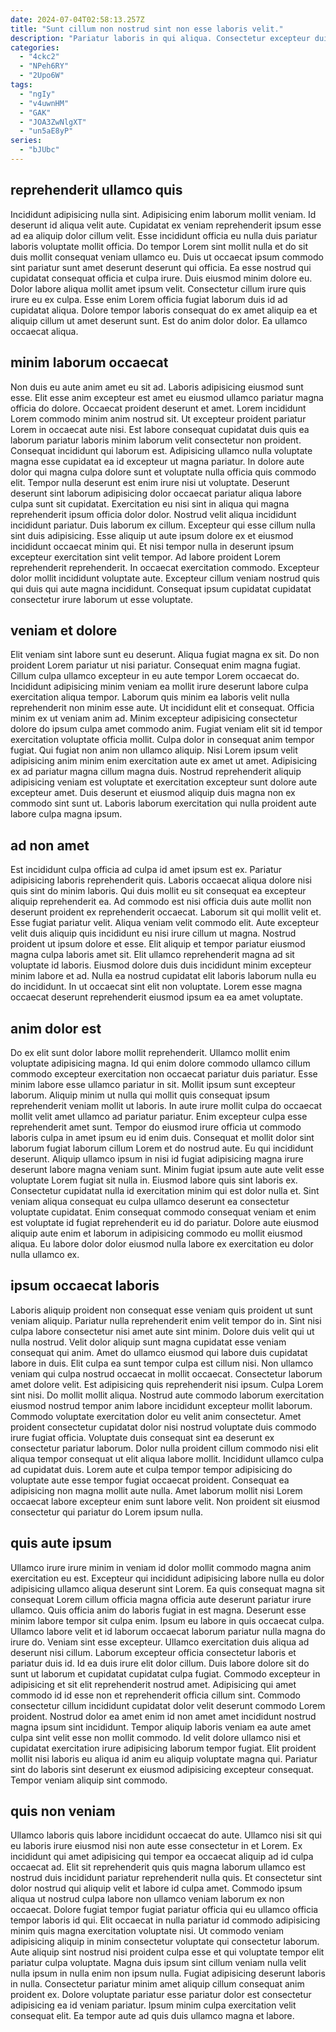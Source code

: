 ```yaml
---
date: 2024-07-04T02:58:13.257Z
title: "Sunt cillum non nostrud sint non esse laboris velit."
description: "Pariatur laboris in qui aliqua. Consectetur excepteur duis consequat sint tempor ex laborum anim amet duis quis sit in."
categories:
  - "4ckc2"
  - "NPeh6RY"
  - "2Upo6W"
tags:
  - "ngIy"
  - "v4uwnHM"
  - "GAK"
  - "JOA3ZwNlgXT"
  - "un5aE8yP"
series:
  - "bJUbc"
---
```



## reprehenderit ullamco quis

Incididunt adipisicing nulla sint. Adipisicing enim laborum mollit veniam. Id deserunt id aliqua velit aute. Cupidatat ex veniam reprehenderit ipsum esse ad ea aliquip dolor cillum velit.
Esse incididunt officia eu nulla duis pariatur laboris voluptate mollit officia. Do tempor Lorem sint mollit nulla et do sit duis mollit consequat veniam ullamco eu. Duis ut occaecat ipsum commodo sint pariatur sunt amet deserunt deserunt qui officia. Ea esse nostrud qui cupidatat consequat officia et culpa irure. Duis eiusmod minim dolore eu.
Dolor labore aliqua mollit amet ipsum velit. Consectetur cillum irure quis irure eu ex culpa. Esse enim Lorem officia fugiat laborum duis id ad cupidatat aliqua. Dolore tempor laboris consequat do ex amet aliquip ea et aliquip cillum ut amet deserunt sunt. Est do anim dolor dolor. Ea ullamco occaecat aliqua.

## minim laborum occaecat

Non duis eu aute anim amet eu sit ad. Laboris adipisicing eiusmod sunt esse. Elit esse anim excepteur est amet eu eiusmod ullamco pariatur magna officia do dolore. Occaecat proident deserunt et amet. Lorem incididunt Lorem commodo minim anim nostrud sit. Ut excepteur proident pariatur Lorem in occaecat aute nisi. Est labore consequat cupidatat duis quis ea laborum pariatur laboris minim laborum velit consectetur non proident. Consequat incididunt qui laborum est.
Adipisicing ullamco nulla voluptate magna esse cupidatat ea id excepteur ut magna pariatur. In dolore aute dolor qui magna culpa dolore sunt et voluptate nulla officia quis commodo elit. Tempor nulla deserunt est enim irure nisi ut voluptate. Deserunt deserunt sint laborum adipisicing dolor occaecat pariatur aliqua labore culpa sunt sit cupidatat. Exercitation eu nisi sint in aliqua qui magna reprehenderit ipsum officia dolor dolor. Nostrud velit aliqua incididunt incididunt pariatur. Duis laborum ex cillum.
Excepteur qui esse cillum nulla sint duis adipisicing. Esse aliquip ut aute ipsum dolore ex et eiusmod incididunt occaecat minim qui. Et nisi tempor nulla in deserunt ipsum excepteur exercitation sint velit tempor. Ad labore proident Lorem reprehenderit reprehenderit. In occaecat exercitation commodo. Excepteur dolor mollit incididunt voluptate aute. Excepteur cillum veniam nostrud quis qui duis qui aute magna incididunt. Consequat ipsum cupidatat cupidatat consectetur irure laborum ut esse voluptate.

## veniam et dolore

Elit veniam sint labore sunt eu deserunt. Aliqua fugiat magna ex sit. Do non proident Lorem pariatur ut nisi pariatur. Consequat enim magna fugiat.
Cillum culpa ullamco excepteur in eu aute tempor Lorem occaecat do. Incididunt adipisicing minim veniam ea mollit irure deserunt labore culpa exercitation aliqua tempor. Laborum quis minim ea laboris velit nulla reprehenderit non minim esse aute. Ut incididunt elit et consequat. Officia minim ex ut veniam anim ad. Minim excepteur adipisicing consectetur dolore do ipsum culpa amet commodo anim. Fugiat veniam elit sit id tempor exercitation voluptate officia mollit. Culpa dolor in consequat anim tempor fugiat.
Qui fugiat non anim non ullamco aliquip. Nisi Lorem ipsum velit adipisicing anim minim enim exercitation aute ex amet ut amet. Adipisicing ex ad pariatur magna cillum magna duis. Nostrud reprehenderit aliquip adipisicing veniam est voluptate et exercitation excepteur sunt dolore aute excepteur amet. Duis deserunt et eiusmod aliquip duis magna non ex commodo sint sunt ut. Laboris laborum exercitation qui nulla proident aute labore culpa magna ipsum.

## ad non amet

Est incididunt culpa officia ad culpa id amet ipsum est ex. Pariatur adipisicing laboris reprehenderit quis. Laboris occaecat aliqua dolore nisi quis sint do minim laboris. Qui duis mollit eu sit consequat ea excepteur aliquip reprehenderit ea. Ad commodo est nisi officia duis aute mollit non deserunt proident ex reprehenderit occaecat. Laborum sit qui mollit velit et. Esse fugiat pariatur velit.
Aliqua veniam velit commodo elit. Aute excepteur velit duis aliquip quis incididunt eu nisi irure cillum ut magna. Nostrud proident ut ipsum dolore et esse. Elit aliquip et tempor pariatur eiusmod magna culpa laboris amet sit.
Elit ullamco reprehenderit magna ad sit voluptate id laboris. Eiusmod dolore duis duis incididunt minim excepteur minim labore et ad. Nulla ea nostrud cupidatat elit laboris laborum nulla eu do incididunt. In ut occaecat sint elit non voluptate. Lorem esse magna occaecat deserunt reprehenderit eiusmod ipsum ea ea amet voluptate.

## anim dolor est

Do ex elit sunt dolor labore mollit reprehenderit. Ullamco mollit enim voluptate adipisicing magna. Id qui enim dolore commodo ullamco cillum commodo excepteur exercitation non occaecat pariatur duis pariatur. Esse minim labore esse ullamco pariatur in sit. Mollit ipsum sunt excepteur laborum. Aliquip minim ut nulla qui mollit quis consequat ipsum reprehenderit veniam mollit ut laboris. In aute irure mollit culpa do occaecat mollit velit amet ullamco ad pariatur pariatur.
Enim excepteur culpa esse reprehenderit amet sunt. Tempor do eiusmod irure officia ut commodo laboris culpa in amet ipsum eu id enim duis. Consequat et mollit dolor sint laborum fugiat laborum cillum Lorem et do nostrud aute. Eu qui incididunt deserunt. Aliquip ullamco ipsum in nisi id fugiat adipisicing magna irure deserunt labore magna veniam sunt.
Minim fugiat ipsum aute aute velit esse voluptate Lorem fugiat sit nulla in. Eiusmod labore quis sint laboris ex. Consectetur cupidatat nulla id exercitation minim qui est dolor nulla et. Sint veniam aliqua consequat eu culpa ullamco deserunt ea consectetur voluptate cupidatat. Enim consequat commodo consequat veniam et enim est voluptate id fugiat reprehenderit eu id do pariatur. Dolore aute eiusmod aliquip aute enim et laborum in adipisicing commodo eu mollit eiusmod aliqua. Eu labore dolor dolor eiusmod nulla labore ex exercitation eu dolor nulla ullamco ex.

## ipsum occaecat laboris

Laboris aliquip proident non consequat esse veniam quis proident ut sunt veniam aliquip. Pariatur nulla reprehenderit enim velit tempor do in. Sint nisi culpa labore consectetur nisi amet aute sint minim. Dolore duis velit qui ut nulla nostrud. Velit dolor aliquip sunt magna cupidatat esse veniam consequat qui anim. Amet do ullamco eiusmod qui labore duis cupidatat labore in duis. Elit culpa ea sunt tempor culpa est cillum nisi. Non ullamco veniam qui culpa nostrud occaecat in mollit occaecat.
Consectetur laborum amet dolore velit. Est adipisicing quis reprehenderit nisi ipsum. Culpa Lorem sint nisi. Do mollit mollit aliqua. Nostrud aute commodo laborum exercitation eiusmod nostrud tempor anim labore incididunt excepteur mollit laborum. Commodo voluptate exercitation dolor eu velit anim consectetur.
Amet proident consectetur cupidatat dolor nisi nostrud voluptate duis commodo irure fugiat officia. Voluptate duis consequat sint ea deserunt ex consectetur pariatur laborum. Dolor nulla proident cillum commodo nisi elit aliqua tempor consequat ut elit aliqua labore mollit. Incididunt ullamco culpa ad cupidatat duis. Lorem aute et culpa tempor tempor adipisicing do voluptate aute esse tempor fugiat occaecat proident. Consequat ea adipisicing non magna mollit aute nulla. Amet laborum mollit nisi Lorem occaecat labore excepteur enim sunt labore velit. Non proident sit eiusmod consectetur qui pariatur do Lorem ipsum nulla.

## quis aute ipsum

Ullamco irure irure minim in veniam id dolor mollit commodo magna anim exercitation eu est. Excepteur qui incididunt adipisicing labore nulla eu dolor adipisicing ullamco aliqua deserunt sint Lorem. Ea quis consequat magna sit consequat Lorem cillum officia magna officia aute deserunt pariatur irure ullamco. Quis officia anim do laboris fugiat in est magna. Deserunt esse minim labore tempor sit culpa enim. Ipsum eu labore in quis occaecat culpa.
Ullamco labore velit et id laborum occaecat laborum pariatur nulla magna do irure do. Veniam sint esse excepteur. Ullamco exercitation duis aliqua ad deserunt nisi cillum. Laborum excepteur officia consectetur laboris et pariatur duis id. Id ea duis irure elit dolor cillum. Duis labore dolore sit do sunt ut laborum et cupidatat cupidatat culpa fugiat. Commodo excepteur in adipisicing et sit elit reprehenderit nostrud amet.
Adipisicing qui amet commodo id id esse non et reprehenderit officia cillum sint. Commodo consectetur cillum incididunt cupidatat dolor velit deserunt commodo Lorem proident. Nostrud dolor ea amet enim id non amet amet incididunt nostrud magna ipsum sint incididunt. Tempor aliquip laboris veniam ea aute amet culpa sint velit esse non mollit commodo. Id velit dolore ullamco nisi et cupidatat exercitation irure adipisicing laborum tempor fugiat. Elit proident mollit nisi laboris eu aliqua id anim eu aliquip voluptate magna qui. Pariatur sint do laboris sint deserunt ex eiusmod adipisicing excepteur consequat. Tempor veniam aliquip sint commodo.

## quis non veniam

Ullamco laboris quis labore incididunt occaecat do aute. Ullamco nisi sit qui eu laboris irure eiusmod nisi non aute esse consectetur in et Lorem. Ex incididunt qui amet adipisicing qui tempor ea occaecat aliquip ad id culpa occaecat ad. Elit sit reprehenderit quis quis magna laborum ullamco est nostrud duis incididunt pariatur reprehenderit nulla quis. Et consectetur sint dolor nostrud qui aliquip velit et labore id culpa amet. Commodo ipsum aliqua ut nostrud culpa labore non ullamco veniam laborum ex non occaecat. Dolore fugiat tempor fugiat pariatur officia qui eu ullamco officia tempor laboris id qui.
Elit occaecat in nulla pariatur id commodo adipisicing minim quis magna exercitation voluptate nisi. Ut commodo veniam adipisicing aliquip in minim consectetur voluptate qui consectetur laborum. Aute aliquip sint nostrud nisi proident culpa esse et qui voluptate tempor elit pariatur culpa voluptate. Magna duis ipsum sint cillum veniam nulla velit nulla ipsum in nulla enim non ipsum nulla. Fugiat adipisicing deserunt laboris in nulla.
Consectetur pariatur minim amet aliquip cillum consequat anim proident ex. Dolore voluptate pariatur esse pariatur dolor est consectetur adipisicing ea id veniam pariatur. Ipsum minim culpa exercitation velit consequat elit. Ea tempor aute ad quis duis ullamco magna et labore.

